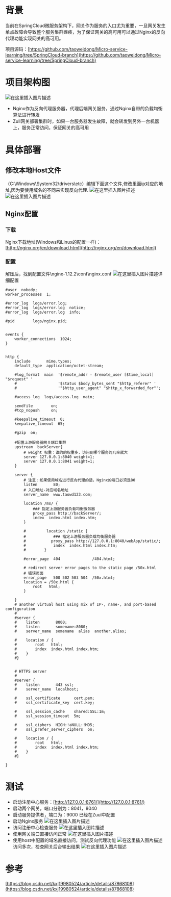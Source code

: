 # 背景

当前在SpringCloud微服务架构下，网关作为服务的入口尤为重要，一旦网关发生单点故障会导致整个服务集群瘫痪，为了保证网关的高可用可以通过Nginx的反向代理功能实现网关的高可用。

项目源码：[https://github.com/taoweidong/Micro-service-learning/tree/SpringCloud-branch](https://github.com/taoweidong/Micro-service-learning/tree/SpringCloud-branch)

# 项目架构图

![在这里插入图片描述](https://img-blog.csdnimg.cn/20190919231711613.png?x-oss-process=image/watermark,type_ZmFuZ3poZW5naGVpdGk,shadow_10,text_aHR0cHM6Ly9ibG9nLmNzZG4ubmV0L3Rhb3dlaWRvbmcx,size_16,color_FFFFFF,t_70)
-  Nginx作为反向代理服务器，代理后端网关服务，通过Nginx自带的负载均衡算法进行转发
-  Zull网关部署集群时，如果一台服务器发生故障，就会转发到另外一台机器上，服务正常访问，保证网关的高可用



<!-- more -->

# 具体部署
## 修改本地Host文件
（C:\Windows\System32\drivers\etc）编辑下面这个文件,修改里面ip对应的地址,因为要使用域名的不同来实现反向代理.
![在这里插入图片描述](https://img-blog.csdnimg.cn/20190919232109812.png?x-oss-process=image/watermark,type_ZmFuZ3poZW5naGVpdGk,shadow_10,text_aHR0cHM6Ly9ibG9nLmNzZG4ubmV0L3Rhb3dlaWRvbmcx,size_16,color_FFFFFF,t_70)![在这里插入图片描述](https://img-blog.csdnimg.cn/20190919232230704.png?x-oss-process=image/watermark,type_ZmFuZ3poZW5naGVpdGk,shadow_10,text_aHR0cHM6Ly9ibG9nLmNzZG4ubmV0L3Rhb3dlaWRvbmcx,size_16,color_FFFFFF,t_70)
## Nginx配置
### 下载
Nginx下载地址(Windows和Linux的配置一样)：[http://nginx.org/en/download.html](http://nginx.org/en/download.html)

### 配置
解压后，找到配置文件\nginx-1.12.2\conf\nginx.conf
![在这里插入图片描述](https://img-blog.csdnimg.cn/20190919232545406.png?x-oss-process=image/watermark,type_ZmFuZ3poZW5naGVpdGk,shadow_10,text_aHR0cHM6Ly9ibG9nLmNzZG4ubmV0L3Rhb3dlaWRvbmcx,size_16,color_FFFFFF,t_70)详细配置

    #user  nobody;
    worker_processes  1;
    
    #error_log  logs/error.log;
    #error_log  logs/error.log  notice;
    #error_log  logs/error.log  info;
    
    #pid        logs/nginx.pid;
    
    
    events {
        worker_connections  1024;
    }
    
    
    http {
        include       mime.types;
        default_type  application/octet-stream;
    
        #log_format  main  '$remote_addr - $remote_user [$time_local] "$request" '
        #                  '$status $body_bytes_sent "$http_referer" '
        #                  '"$http_user_agent" "$http_x_forwarded_for"';
    
        #access_log  logs/access.log  main;
    
        sendfile        on;
        #tcp_nopush     on;
    
        #keepalive_timeout  0;
        keepalive_timeout  65;
    
        #gzip  on;
    
    	#配置上游服务器网关端口集群
    	upstream  backServer{
    		# weight 权重：谁的的权重多，访问到哪个服务的几率就大
    	    server 127.0.0.1:8040 weight=1;
    	    server 127.0.0.1:8041 weight=1;
    	}
    
        server {
    		# 注意：如果使用域名进行反向代理的话，Nginx的端口必须是80
            listen       80;
    		# 入口地址-对应域名地址
            server_name  www.taowd123.com;
    
            location /ms/ {
                ### 指定上游服务器负载均衡服务器
    		    proxy_pass http://backServer/;
                index  index.html index.htm;
            }
    
            #		  location /static {
            #            ### 指定上游服务器负载均衡服务器
            #		    proxy_pass http://127.0.0.1:8040/webApp/static/;
            #            index  index.html index.htm;
            #        }
    
            #error_page  404              /404.html;
    
            # redirect server error pages to the static page /50x.html
            # 错误页面
            error_page   500 502 503 504  /50x.html;
            location = /50x.html {
                root   html;
            }
    
        }
        # another virtual host using mix of IP-, name-, and port-based configuration
        #
        #server {
        #    listen       8000;
        #    listen       somename:8080;
        #    server_name  somename  alias  another.alias;
    
        #    location / {
        #        root   html;
        #        index  index.html index.htm;
        #    }
        #}
    
    
        # HTTPS server
        #
        #server {
        #    listen       443 ssl;
        #    server_name  localhost;
    
        #    ssl_certificate      cert.pem;
        #    ssl_certificate_key  cert.key;
    
        #    ssl_session_cache    shared:SSL:1m;
        #    ssl_session_timeout  5m;
    
        #    ssl_ciphers  HIGH:!aNULL:!MD5;
        #    ssl_prefer_server_ciphers  on;
    
        #    location / {
        #        root   html;
        #        index  index.html index.htm;
        #    }
        #}
    
    }

# 测试
- 启动注册中心服务：[http://127.0.0.1:8761/](http://127.0.0.1:8761/)
- 启动两个网关，端口分别为：8041，8040
- 启动服务提供者，端口为：9000  已经在Zuul中配置
- 启动Nginx服务
  ![在这里插入图片描述](https://img-blog.csdnimg.cn/20190919233930869.png?x-oss-process=image/watermark,type_ZmFuZ3poZW5naGVpdGk,shadow_10,text_aHR0cHM6Ly9ibG9nLmNzZG4ubmV0L3Rhb3dlaWRvbmcx,size_16,color_FFFFFF,t_70)
- 访问注册中心检查服务
  ![在这里插入图片描述](https://img-blog.csdnimg.cn/20190919234035730.png?x-oss-process=image/watermark,type_ZmFuZ3poZW5naGVpdGk,shadow_10,text_aHR0cHM6Ly9ibG9nLmNzZG4ubmV0L3Rhb3dlaWRvbmcx,size_16,color_FFFFFF,t_70)
- 使用网关端口直接访问正常
  ![在这里插入图片描述](https://img-blog.csdnimg.cn/20190919234159541.png?x-oss-process=image/watermark,type_ZmFuZ3poZW5naGVpdGk,shadow_10,text_aHR0cHM6Ly9ibG9nLmNzZG4ubmV0L3Rhb3dlaWRvbmcx,size_16,color_FFFFFF,t_70)
- 使用host中配置的域名直接访问，测试反向代理功能
  ![在这里插入图片描述](https://img-blog.csdnimg.cn/20190919234321552.png?x-oss-process=image/watermark,type_ZmFuZ3poZW5naGVpdGk,shadow_10,text_aHR0cHM6Ly9ibG9nLmNzZG4ubmV0L3Rhb3dlaWRvbmcx,size_16,color_FFFFFF,t_70)访问多次，检查网关后台输出结果
  ![在这里插入图片描述](https://img-blog.csdnimg.cn/20190919234625182.png?x-oss-process=image/watermark,type_ZmFuZ3poZW5naGVpdGk,shadow_10,text_aHR0cHM6Ly9ibG9nLmNzZG4ubmV0L3Rhb3dlaWRvbmcx,size_16,color_FFFFFF,t_70)

# 参考
[https://blog.csdn.net/kxj19980524/article/details/87868108](https://blog.csdn.net/kxj19980524/article/details/87868108)

